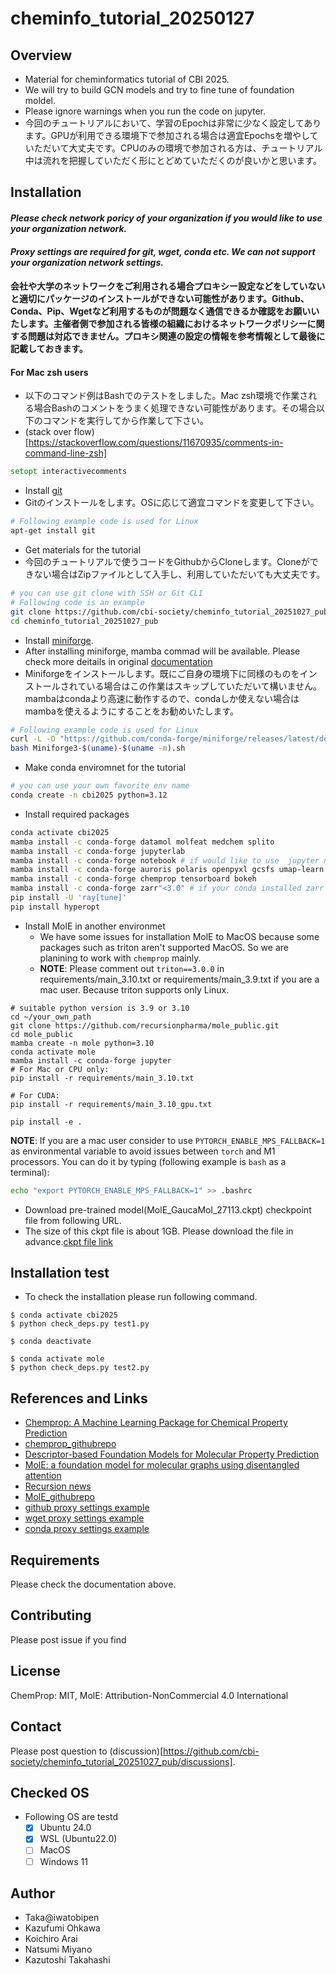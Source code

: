 # cheminfo_tutorial_20250127

## Overview
- Material for cheminformatics tutorial of CBI 2025.
- We will try to build GCN models and try to fine tune of foundation moldel.
- Please ignore warnings when you run the code on jupyter.
- 今回のチュートリアルにおいて、学習のEpochは非常に少なく設定してあります。GPUが利用できる環境下で参加される場合は適宜Epochsを増やしていただいて大丈夫です。CPUのみの環境で参加される方は、チュートリアル中は流れを把握していただく形にとどめていただくのが良いかと思います。

## Installation
#### *Please check network poricy of your organization if you would like to use your organization network.*
#### *Proxy settings are required for git, wget, conda etc. We can not support your organization network settings.*
#### **会社や大学のネットワークをご利用される場合プロキシー設定などをしていないと適切にパッケージのインストールができない可能性があります。Github、Conda、Pip、Wgetなど利用するものが問題なく通信できるか確認をお願いいたします。主催者側で参加される皆様の組織におけるネットワークポリシーに関する問題は対応できません。プロキシ関連の設定の情報を参考情報として最後に記載しておきます。**
#### For Mac zsh users
- 以下のコマンド例はBashでのテストをしました。Mac zsh環境で作業される場合Bashのコメントをうまく処理できない可能性があります。その場合以下のコマンドを実行してから作業して下さい。
- (stack over flow)[https://stackoverflow.com/questions/11670935/comments-in-command-line-zsh]
```zsh
setopt interactivecomments
```
- Install [git](https://git-scm.com/downloads)
- Gitのインストールをします。OSに応じて適宜コマンドを変更して下さい。
```sh
# Following example code is used for Linux
apt-get install git
```
- Get materials for the tutorial
- 今回のチュートリアルで使うコードをGithubからCloneします。Cloneができない場合はZipファイルとして入手し、利用していただいても大丈夫です。
```sh
# you can use git clone with SSH or Git CLI
# Following code is an example
git clone https://github.com/cbi-society/cheminfo_tutorial_20251027_pub.git
cd cheminfo_tutorial_20251027_pub 
```
- Install [miniforge](https://github.com/conda-forge/miniforge).
- After installing miniforge, mamba commad will be available. Please check more deitails in original [documentation](https://mamba.readthedocs.io/en/latest/installation/mamba-installation.html)
- Miniforgeをインストールします。既にご自身の環境下に同様のものをインストールされている場合はこの作業はスキップしていただいて構いません。mambaはcondaより高速に動作するので、condaしか使えない場合はmambaを使えるようにすることをお勧めいたします。
```sh
# Following example code is used for Linux
curl -L -O "https://github.com/conda-forge/miniforge/releases/latest/download/Miniforge3-$(uname)-$(uname -m).sh"
bash Miniforge3-$(uname)-$(uname -m).sh
```
- Make conda enviromnet for the tutorial
```sh
# you can use your own favorite env name
conda create -n cbi2025 python=3.12
```
- Install required packages
```sh
conda activate cbi2025
mamba install -c conda-forge datamol molfeat medchem splito
mamba install -c conda-forge jupyterlab
mamba install -c conda-forge notebook # if would like to use  jupyter notebook instead of jupyter-lab
mamba install -c conda-forge auroris polaris openpyxl gcsfs umap-learn ipywidgets
mamba install -c conda-forge chemprop tensorboard bokeh
mamba install -c conda-forge zarr"<3.0" # if your conda installed zarr >= 3.0
pip install -U 'ray[tune]'
pip install hyperopt
```
- Install MolE in another environmet
  - We have some issues for installation MolE to MacOS because some packages such as triton aren't supported MacOS. So we are planining to work with `chemprop` mainly.
  - **NOTE**: Please comment out `triton==3.0.0` in requirements/main_3.10.txt or requirements/main_3.9.txt if you are a mac user. Because triton supports only Linux.
```
# suitable python version is 3.9 or 3.10
cd ~/your_own_path
git clone https://github.com/recursionpharma/mole_public.git
cd mole_public
mamba create -n mole python=3.10
conda activate mole
mamba install -c conda-forge jupyter
# For Mac or CPU only:
pip install -r requirements/main_3.10.txt

# For CUDA:
pip install -r requirements/main_3.10_gpu.txt

pip install -e .
```

**NOTE**: If you are a mac user consider to use `PYTORCH_ENABLE_MPS_FALLBACK=1` as environmental variable to avoid issues between `torch` and M1 processors. You can do it by typing (following example is `bash` as a terminal):

```bash
echo "export PYTORCH_ENABLE_MPS_FALLBACK=1" >> .bashrc
```

- Download pre-trained model(MolE_GaucaMol_27113.ckpt) checkpoint file from following URL. 
- The size of this ckpt file is about 1GB. Please download the file in advance.[ckpt file link](https://codeocean.com/capsule/2105466/tree/v1/data/MolE_GuacaMol_27113.ckpt)

## Installation test
- To check the installation please run following command.
```
$ conda activate cbi2025
$ python check_deps.py test1.py

$ conda deactivate

$ conda activate mole
$ python check_deps.py test2.py
```

## References and Links
- [Chemprop: A Machine Learning Package for Chemical Property Prediction](https://pubs.acs.org/doi/10.1021/acs.jcim.3c01250)
- [chemprop_githubrepo](https://github.com/chemprop/chemprop)
- [Descriptor-based Foundation Models for Molecular Property Prediction](https://arxiv.org/abs/2506.15792)
- [MolE: a foundation model for molecular graphs using disentangled attention](https://www.nature.com/articles/s41467-024-53751-y)
- [Recursion news](https://www.recursion.com/news/introducing-mole-a-new-model-for-predicting-molecular-properties-for-ai-drug-design-and-beyond)
- [MolE_githubrepo](https://github.com/recursionpharma/mole_public)
- [github proxy settings example](https://qiita.com/hidetzu/items/c2db95613ba594a2ef25)
- [wget proxy settings example](https://medium.com/@datajournal/wget-with-a-proxy-b8dfe3576ab3)
- [conda proxy settings example](https://www.anaconda.com/docs/getting-started/working-with-conda/reference/proxy)

## Requirements
Please check the documentation above.

## Contributing
Please post issue if you find

## License
ChemProp: MIT, MolE: Attribution-NonCommercial 4.0 International

## Contact
Please post question to (discussion)[https://github.com/cbi-society/cheminfo_tutorial_20251027_pub/discussions].

## Checked OS
- Following OS are testd 
  - [x] Ubuntu 24.0
  - [x] WSL (Ubuntu22.0)
  - [ ] MacOS
  - [ ] Windows 11

## Author
- Taka@iwatobipen
- Kazufumi Ohkawa
- Koichiro Arai
- Natsumi Miyano
- Kazutoshi Takahashi
